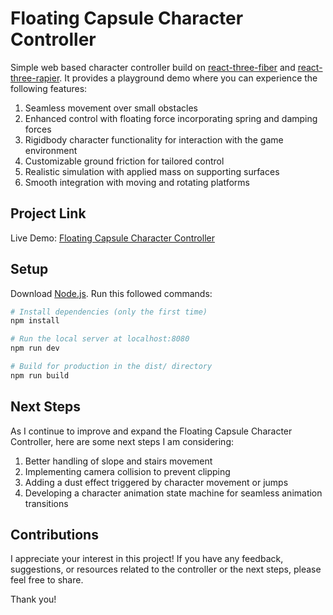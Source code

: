 # Floating Capsule Character Controller

Simple web based character controller build on [react-three-fiber](https://github.com/pmndrs/react-three-fiber) and [react-three-rapier](https://github.com/pmndrs/react-three-rapier). It provides a playground demo where you can experience the following features:

1. Seamless movement over small obstacles
2. Enhanced control with floating force incorporating spring and damping forces
3. Rigidbody character functionality for interaction with the game environment
4. Customizable ground friction for tailored control
5. Realistic simulation with applied mass on supporting surfaces
6. Smooth integration with moving and rotating platforms

## Project Link

Live Demo: [Floating Capsule Character Controller](https://character-control.vercel.app/)

## Setup

Download [Node.js](https://nodejs.org/en/download). Run this followed commands:

```bash
# Install dependencies (only the first time)
npm install

# Run the local server at localhost:8080
npm run dev

# Build for production in the dist/ directory
npm run build
```

## Next Steps

As I continue to improve and expand the Floating Capsule Character Controller, here are some next steps I am considering:

1. Better handling of slope and stairs movement
2. Implementing camera collision to prevent clipping
3. Adding a dust effect triggered by character movement or jumps
4. Developing a character animation state machine for seamless animation transitions

## Contributions

I appreciate your interest in this project! If you have any feedback, suggestions, or resources related to the controller or the next steps, please feel free to share. 

Thank you!
